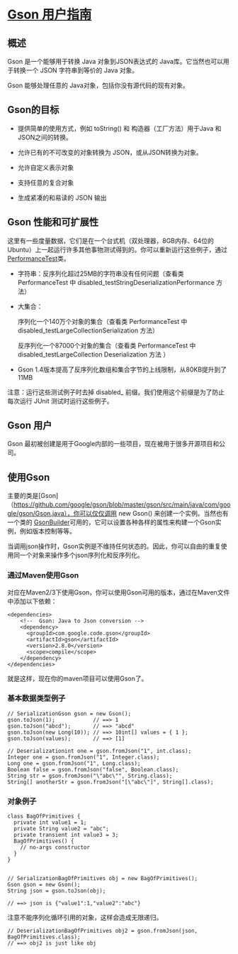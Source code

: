# [Gson 用户指南](https://github.com/google/gson/blob/master/UserGuide.md#gson-user-guide)

## 概述

Gson 是一个能够用于转换 Java 对象到JSON表达式的 Java库。它当然也可以用于转换一个 JSON 字符串到等价的 Java 对象。

Gson 能够处理任意的 Java对象，包括你没有源代码的现有对象。


## Gson的目标

-  提供简单的使用方式，例如 toString() 和 构造器（工厂方法）用于Java 和 JSON之间的转换。


- 允许已有的不可改变的对象转换为 JSON，或从JSON转换为对象。 


- 允许自定义表示对象



- 支持任意的复合对象


- 生成紧凑的和易读的 JSON 输出



## Gson 性能和可扩展性

这里有一些度量数据，它们是在一个台式机（双处理器，8GB内存、64位的Ubuntu）上一起运行许多其他事物测试得到的。你可以重新运行这些例子，通过 [PerformanceTest](https://github.com/google/gson/blob/master/gson/src/test/java/com/google/gson/metrics/PerformanceTest.java)类。




-  字符串：反序列化超过25MB的字符串没有任何问题（查看类 PerformanceTest 中 disabled_testStringDeserializationPerformance 方法）


- 大集合：

    序列化一个140万个对象的集合（查看类 PerformanceTest 中 disabled_testLargeCollectionSerialization 方法）

    反序列化一个87000个对象的集合（查看类 PerformanceTest 中 disabled_testLargeCollection Deserialization 方法 ）


- Gson 1.4版本提高了反序列化数组和集合字节的上线限制，从80KB提升到了11MB


注意：运行这些测试例子时去掉 disabled_ 前缀。我们使用这个前缀是为了防止每次运行 JUnit 测试时运行这些例子。
           

## Gson 用户

Gson 最初被创建是用于Google内部的一些项目，现在被用于很多开源项目和公司。


## 使用Gson

主要的类是[Gson]（https://github.com/google/gson/blob/master/gson/src/main/java/com/google/gson/Gson.java），你可以仅仅调用 new Gson() 来创建一个实例。当然也有一个类的 [GsonBuilder](https://github.com/google/gson/blob/master/gson/src/main/java/com/google/gson/GsonBuilder.java)可用的，它可以设置各种各样的属性来构建一个Gson实例，例如版本控制等等。

当调用json操作时，Gson实例是不维持任何状态的。因此，你可以自由的重复使用同一个对象来操作多个json序列化和反序列化。


### 通过Maven使用Gson

对应在Maven2/3下使用Gson，你可以使用Gson可用的版本，通过在Maven文件中添加以下依赖：

```
<dependencies>
    <!--  Gson: Java to Json conversion -->
    <dependency>
      <groupId>com.google.code.gson</groupId>
      <artifactId>gson</artifactId>
      <version>2.8.0</version>
      <scope>compile</scope>
    </dependency>
</dependencies>
```
    
就是这样，现在你的maven项目可以使用Gson了。


### 基本数据类型例子

```
// SerializationGson gson = new Gson();
gson.toJson(1);            // ==> 1
gson.toJson("abcd");       // ==> "abcd"
gson.toJson(new Long(10)); // ==> 10int[] values = { 1 };
gson.toJson(values);       // ==> [1]

// Deserializationint one = gson.fromJson("1", int.class);
Integer one = gson.fromJson("1", Integer.class);
Long one = gson.fromJson("1", Long.class);
Boolean false = gson.fromJson("false", Boolean.class);
String str = gson.fromJson("\"abc\"", String.class);
String[] anotherStr = gson.fromJson("[\"abc\"]", String[].class);
```


### 对象例子

```
class BagOfPrimitives {
  private int value1 = 1;
  private String value2 = "abc";
  private transient int value3 = 3;
  BagOfPrimitives() {
    // no-args constructor
  }
}


// SerializationBagOfPrimitives obj = new BagOfPrimitives();
Gson gson = new Gson();
String json = gson.toJson(obj); 

// ==> json is {"value1":1,"value2":"abc"}
```

注意不能序列化循环引用的对象，这样会造成无限递归。

```
// DeserializationBagOfPrimitives obj2 = gson.fromJson(json, BagOfPrimitives.class);
// ==> obj2 is just like obj
```
